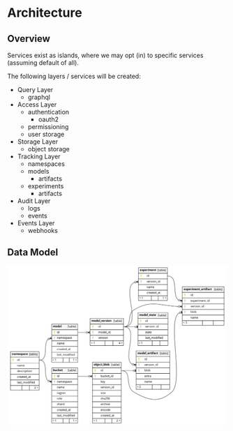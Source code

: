 # Architecture

## Overview

Services exist as islands, where we may opt (in) to specific services (assuming default of all).

The following layers / services will be created:

- Query Layer
  - graphql
- Access Layer
  - authentication
    - oauth2
  - permissioning
  - user storage
- Storage Layer
  - object storage
- Tracking Layer
  - namespaces
  - models
    - artifacts
  - experiments
    - artifacts
- Audit Layer
  - logs
  - events
- Events Layer
  - webhooks

## Data Model

![rels](./docs/rels.png)
